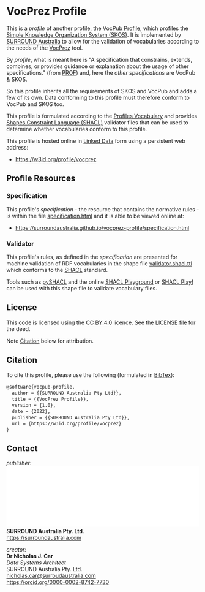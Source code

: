 # VocPrez Profile
This is a *profile* of another profile, the [VocPub Profile](https://w3id.org/profile/vocpub), which profiles the [Simple Knowledge Organization System (SKOS)](https://www.w3.org/TR/skos-reference/). It is implemented by [SURROUND Australia](https://surroundaustralia.com) to allow for the validation of vocabularies according to the needs of the [VocPrez](https://github.com/surroundaustralia/Prez/) tool.

By *profile*, what is meant here is "A specification that constrains, extends, combines, or provides guidance or explanation about the usage of other specifications." (from [PROF](https://www.w3.org/TR/dx-prof/#definitions)) and, here the *other specifications* are VocPub & SKOS.

So this profile inherits all the requirements of SKOS and VocPub and adds a few of its own. Data conforming to this profile must therefore conform to VocPub and SKOS too.

This profile is formulated according to the [Profiles Vocabulary](https://www.w3.org/TR/dx-prof/) and provides [Shapes Constraint Language (SHACL)](https://www.w3.org/TR/shacl/) validator files that can be used to determine whether vocabularies conform to this profile.

This profile is hosted online in [Linked Data](https://www.w3.org/standards/semanticweb/data) form using a persistent web address:

* <https://w3id.org/profile/vocprez>


## Profile Resources

### Specification
This profile's _specification_ - the resource that contains the normative rules - is within the file [specification.html](specification.html) and it is able to be viewed online at:

* <https://surroundaustralia.github.io/vocprez-profile/specification.html>

### Validator
This profile's rules, as defined in the _specification_ are presented for machine validation of RDF vocabularies in the shape file [validator.shacl.ttl](validator.shacl.ttl) which conforms to the [SHACL](https://www.w3.org/TR/shacl/) standard.

Tools such as [pySHACL](https://github.com/RDFLib/pySHACL) and the online [SHACL Playground](https://shacl.org/playground/) or [SHACL Play!](https://shacl-play.sparna.fr/play/) can be used with this shape file to validate vocabulary files.

## License  
This code is licensed using the [CC BY 4.0](https://creativecommons.org/licenses/by/4.0/) licence. See the [LICENSE file](LICENSE) for the deed. 

Note [Citation](#citation) below for attribution.


## Citation
To cite this profile, please use the following (formulated in [BibTex](http://www.bibtex.org/)):

```
@software{vocpub-profile,
  author = {{SURROUND Australia Pty Ltd}},
  title = {{VocPrez Profile}},
  version = {1.0},
  date = {2022},
  publisher = {{SURROUND Australia Pty Ltd}},
  url = {https://w3id.org/profile/vocprez}
}
``` 


## Contact
*publisher:*  
![](style/logo-white.144b0ef3.svg)  
**SURROUND Australia Pty. Ltd.**  
<https://surroundaustralia.com>  

*creator:*  
**Dr Nicholas J. Car**  
*Data Systems Architect*  
SURROUND Australia Pty. Ltd.  
<nicholas.car@surroudaustralia.com>  
<https://orcid.org/0000-0002-8742-7730>